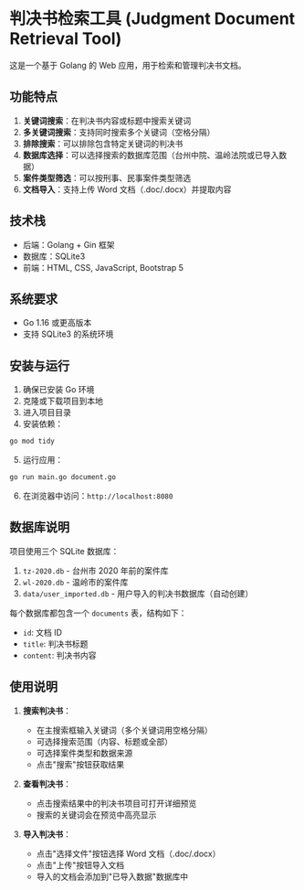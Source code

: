 # 判决书检索工具 (Judgment Document Retrieval Tool)

这是一个基于 Golang 的 Web 应用，用于检索和管理判决书文档。

## 功能特点

1. **关键词搜索**：在判决书内容或标题中搜索关键词
2. **多关键词搜索**：支持同时搜索多个关键词（空格分隔）
3. **排除搜索**：可以排除包含特定关键词的判决书
4. **数据库选择**：可以选择搜索的数据库范围（台州中院、温岭法院或已导入数据）
5. **案件类型筛选**：可以按刑事、民事案件类型筛选
6. **文档导入**：支持上传 Word 文档（.doc/.docx）并提取内容

## 技术栈

- 后端：Golang + Gin 框架
- 数据库：SQLite3
- 前端：HTML, CSS, JavaScript, Bootstrap 5

## 系统要求

- Go 1.16 或更高版本
- 支持 SQLite3 的系统环境

## 安装与运行

1. 确保已安装 Go 环境
2. 克隆或下载项目到本地
3. 进入项目目录
4. 安装依赖：

```bash
go mod tidy
```

5. 运行应用：

```bash
go run main.go document.go
```

6. 在浏览器中访问：`http://localhost:8080`

## 数据库说明

项目使用三个 SQLite 数据库：

1. `tz-2020.db` - 台州市 2020 年前的案件库
2. `wl-2020.db` - 温岭市的案件库
3. `data/user_imported.db` - 用户导入的判决书数据库（自动创建）

每个数据库都包含一个 `documents` 表，结构如下：

- `id`: 文档 ID
- `title`: 判决书标题
- `content`: 判决书内容

## 使用说明

1. **搜索判决书**：
   - 在主搜索框输入关键词（多个关键词用空格分隔）
   - 可选择搜索范围（内容、标题或全部）
   - 可选择案件类型和数据来源
   - 点击"搜索"按钮获取结果

2. **查看判决书**：
   - 点击搜索结果中的判决书项目可打开详细预览
   - 搜索的关键词会在预览中高亮显示

3. **导入判决书**：
   - 点击"选择文件"按钮选择 Word 文档（.doc/.docx）
   - 点击"上传"按钮导入文档
   - 导入的文档会添加到"已导入数据"数据库中
